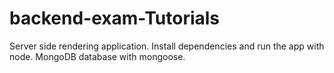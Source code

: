 # backend-exam-Tutorials

Server side rendering application.
Install dependencies and run the app with node.
MongoDB database with mongoose.
